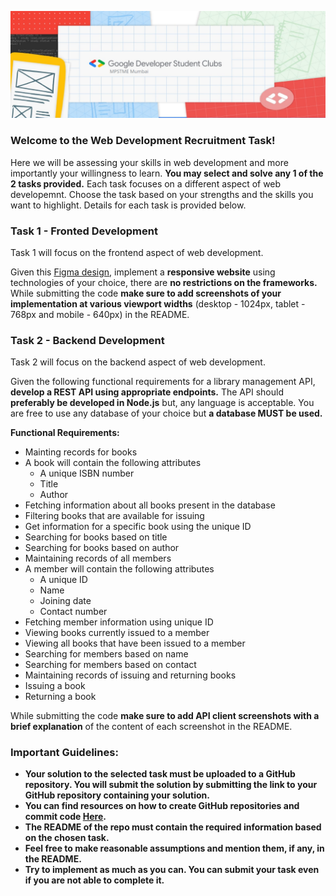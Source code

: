 ![](https://raw.githubusercontent.com/GDSC-NMIMS-MPSTME-Mumbai/Web-Dev-Recruitment-Task-22/main/GDSC%20MPSTME%20logo.png)
### Welcome to the Web Development Recruitment Task!

Here we will be assessing your skills in web development and more importantly your willingness to learn. **You may select and solve any 1 of the 2 tasks provided.** Each task focuses on a different aspect of web developemnt. Choose the task based on your strengths and the skills you want to highlight. Details for each task is provided below.

### Task 1 - Fronted Development

Task 1 will focus on the frontend aspect of web development.

Given this [Figma design](https://www.figma.com/file/xzrHVfGwkvjPdf2PvU61Je/GDSC-Web-Dev-Phase-1-Task?node-id=1%3A3), implement a **responsive website** using technologies of your choice, there are **no restrictions on the frameworks.**
While submitting the code **make sure to add screenshots of your implementation at various viewport widths** (desktop - 1024px, tablet - 768px and mobile - 640px) in the README.

### Task 2 - Backend Development

Task 2 will focus on the backend aspect of web development.

Given the following functional requirements for a library management API, **develop a REST API using appropriate endpoints.** The API should **preferably be developed in Node.js** but, any language is acceptable. You are free to use any database of your choice but **a database MUST be used.**

**Functional Requirements:**
- Mainting records for books
- A book will contain the following attributes
    - A unique ISBN number
    - Title
    - Author
- Fetching information about all books present in the database
- Filtering books that are available for issuing
- Get information for a specific book using the unique ID
- Searching for books based on title
- Searching for books based on author
- Maintaining records of all members
- A member will contain the following attributes
    - A unique ID
    - Name
    - Joining date
    - Contact number
- Fetching member information using unique ID
- Viewing books currently issued to a member
- Viewing all books that have been issued to a member
- Searching for members based on name
- Searching for members based on contact
- Maintaining records of issuing and returning books
- Issuing a book
- Returning a book

While submitting the code **make sure to add API client screenshots with a brief explanation** of the content of each screenshot in the README.

### Important Guidelines:
- **Your solution to the selected task must be uploaded to a GitHub repository. You will submit the solution by submitting the link to your GitHub repository containing your solution.**
- **You can find resources on how to create GitHub repositories and commit code [Here](https://rogerdudler.github.io/git-guide/).**
- **The README of the repo must contain the required information based on the chosen task.**
- **Feel free to make reasonable assumptions and mention them, if any, in the README.**
- **Try to implement as much as you can. You can submit your task even if you are not able to complete it.**
